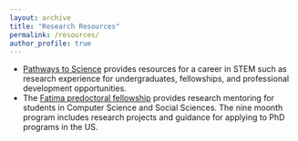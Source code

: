```yaml
---
layout: archive
title: "Research Resources"
permalink: /resources/
author_profile: true
---
```

<ul>
<li>
<a href="https://pathwaystoscience.org/">Pathways to Science</a> provides resources for a career in STEM such as research experience for undergraduates, fellowships, and professional development opportunities. 
</li>
<li>
The <a href="https://fatimafellowship.com/">Fatima predoctoral fellowship</a> provides research mentoring for students in Computer Science and Social Sciences. The nine moonth program includes research projects and guidance for applying to PhD programs in the US.
</li>
</ul>
